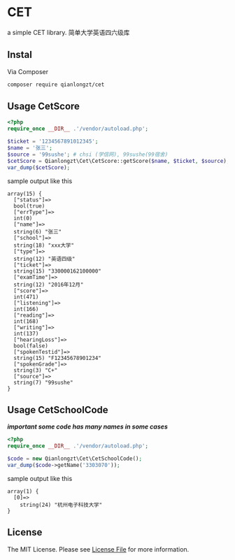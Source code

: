 # CET
a simple CET library. 简单大学英语四六级库

## Instal

Via Composer

``` bash
composer require qianlongzt/cet
```


## Usage CetScore

``` php
<?php
require_once __DIR__ .'/vendor/autoload.php';

$ticket = '1234567891012345';
$name = '张三';
$source = '99sushe'; # chsi (学信网), 99sushe(99宿舍)
$cetScore = Qianlongzt\Cet\CetScore::getScore($name, $ticket, $source);
var_dump($cetScore);
```

sample output like this

```
array(15) {
  ["status"]=>
  bool(true)
  ["errType"]=>
  int(0)
  ["name"]=>
  string(6) "张三"
  ["school"]=>
  string(18) "xxx大学"
  ["type"]=>
  string(12) "英语四级"
  ["ticket"]=>
  string(15) "330000162100000"
  ["examTime"]=>
  string(12) "2016年12月"
  ["score"]=>
  int(471)
  ["listening"]=>
  int(166)
  ["reading"]=>
  int(168)
  ["writing"]=>
  int(137)
  ["hearingLoss"]=>
  bool(false)
  ["spokenTestid"]=>
  string(15) "F12345678901234"
  ["spokenGrade"]=>
  string(3) "C+"
  ["source"]=>
  string(7) "99sushe"
}
``` 

## Usage CetSchoolCode

___important some code has many names in some cases___

``` php
<?php
require_once __DIR__ .'/vendor/autoload.php';

$code = new Qianlongzt\Cet\CetSchoolCode();
var_dump($code->getName('3303070'));
```
sample output like this
```
array(1) {
  [0]=>
    string(24) "杭州电子科技大学"
}

``` 
## License

The MIT License. Please see [License File](LICENSE.md) for more information.
